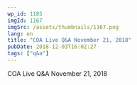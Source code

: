 ```yaml
---
wp_id: 1185
imgId: 1167
imgSrc: /assets/thumbnails/1167.png
lang: en
title: "COA Live Q&A November 21, 2018"
pubDate: 2018-12-03T16:02:27
tags: ["q&a"]
---
```


<!-- page: 6 -->

<p>COA Live Q&amp;A November 21, 2018</p>
